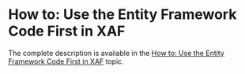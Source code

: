# How to: Use the Entity Framework Code First in XAF


<p>The complete description is available in the <a href="http://documentation.devexpress.com/#Xaf/CustomDocument3466"><u>How to: Use the Entity Framework Code First in XAF</u></a> topic.</p><br />


<br/>


